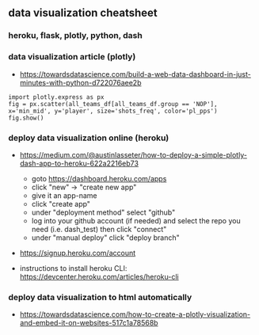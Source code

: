 ## data visualization cheatsheet

### heroku, flask, plotly, python, dash

### data visualization article (plotly)
- https://towardsdatascience.com/build-a-web-data-dashboard-in-just-minutes-with-python-d722076aee2b

```pyhton 
import plotly.express as px
fig = px.scatter(all_teams_df[all_teams_df.group == 'NOP'], x='min_mid', y='player', size='shots_freq', color='pl_pps')
fig.show()
```


### deploy data visualization online (heroku)
- https://medium.com/@austinlasseter/how-to-deploy-a-simple-plotly-dash-app-to-heroku-622a2216eb73
  - goto https://dashboard.heroku.com/apps
  - click "new" -> "create new app"
  - give it an app-name
  - click "create app"
  - under "deployment method" select "github"
  - log into your github account (if needed) and select the repo you need (i.e. dash_test) then click "connect"
  - under "manual deploy" click "deploy branch"

 - https://signup.heroku.com/account
 - instructions to install heroku CLI: https://devcenter.heroku.com/articles/heroku-cli
 

### deploy data visualization to html automatically
- https://towardsdatascience.com/how-to-create-a-plotly-visualization-and-embed-it-on-websites-517c1a78568b


